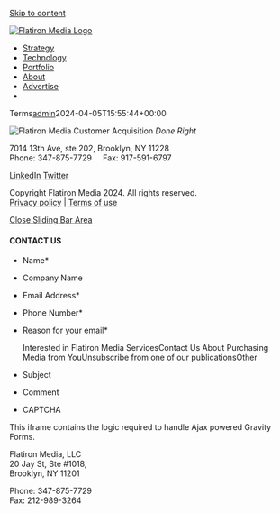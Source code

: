 [Skip to content](#content)

[![Flatiron Media Logo](https://b1255907.smushcdn.com/1255907/wp-content/uploads/2018/06/flatiron-media-logo.png?lossy=1&strip=1&webp=1)](https://www.flatironmedia.com/)

* [Strategy](https://www.flatironmedia.com/strategy/)
* [Technology](https://www.flatironmedia.com/technology/)
* [Portfolio](https://www.flatironmedia.com/portfolio/)
* [About](https://www.flatironmedia.com/about-flatiron-customer-acquisition-team/)
* [Advertise](https://www.flatironmedia.com/advertise/)
* [](# "Toggle Sliding Bar")

[](#)[](#)

Terms[admin](https://www.flatironmedia.com/author/admin/ "Posts by admin")2024-04-05T15:55:44+00:00

![Flatiron Media](https://flatironmedia.wpengine.com/wp-content/uploads/2018/06/footer-flatiron-logo.png) Customer Acquisition _Done Right_

7014 13th Ave, ste 202, Brooklyn, NY 11228  
Phone: 347-875-7729     Fax: 917-591-6797

[LinkedIn](https://www.linkedin.com/company/flatiron-media/) [Twitter](https://twitter.com/FlatironMedia?lang=en)

Copyright Flatiron Media 2024. All rights reserved.  
[Privacy policy](https://www.flatironmedia.com/privacy-policy/) | [Terms of use](https://www.flatironmedia.com/terms/)

[Close Sliding Bar Area](#)

#### CONTACT US

* Name\*
    
* Company Name
    
* Email Address\*
    
* Phone Number\*
    
* Reason for your email\*
    
    Interested in Flatiron Media ServicesContact Us About Purchasing Media from YouUnsubscribe from one of our publicationsOther
    
* Subject
    
* Comment
    
* CAPTCHA
    

        

This iframe contains the logic required to handle Ajax powered Gravity Forms.

Flatiron Media, LLC  
20 Jay St, Ste #1018,  
Brooklyn, NY 11201  
  
Phone: 347-875-7729  
Fax: 212-989-3264